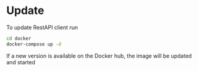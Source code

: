 # Update

To update RestAPI client run

```bash
cd docker
docker-compose up -d
```

If a new version is available on the Docker hub, the image will be updated and started
